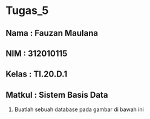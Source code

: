 # Tugas_5
## Nama   : Fauzan Maulana
## NIM    : 312010115
## Kelas  : TI.20.D.1
## Matkul : Sistem Basis Data

1. Buatlah sebuah database pada gambar di bawah ini
